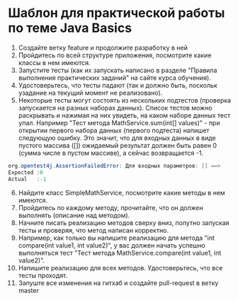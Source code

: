 # Шаблон для практической работы по теме Java Basics

1. Создайте ветку feature и продолжите разработку в ней
1. Пройдитесь по всей структуре приложения, посмотрите какие классы в нем имеются.
1. Запустите тесты (как их запускать написано в разделе "Правила выполнения практических заданий" на сайте курса обучения).
1. Удостоверьтесь, что тесты падают (так и должно быть, поскольк узадание на текущий момент не реализовано).
1. Некоторые тесты могут состоять из нескольких подтестов (проверка запускается на разных наборах данных). 
Список тестов можно раскрывать и нажимая на них увидеть, на каком наборе данных тест упал. 
Например "Тест метода MathService.sum(int[] values)" - при открытии первого набора данных (первого подтеста) напишет следующую ошибку.
Это значит, что для входных данных в виде пустого массива ([]) ожидаемый результат должен быть равен 0 (сумма числе в пустом массиве), а сейчас возвращается -1.

```java
org.opentest4j.AssertionFailedError: Для входных параметров: [] ==> 
Expected :0
Actual   :-1
```

6. Найдите класс SimpleMathService, посмотрите какие методы в нем имеются.
1. Пройдитесь по каждому методу, прочитайте, что он должен выполнять (описание над методом).
1. Начните писать реализацию методов сверху вниз, попутно запуская тесты и проверяя, что метод написан корректно.
1. Например, как только вы напишите реализацию для метода "int compare(int value1, int value2)", у вас должен начать 
успешно выполняться тест "Тест метода MathService.compare(int value1, int value2)".
1. Напишите реализацию для всех методов. Удостоверьтесь, что все тесты проходят.
1. Запуште все изменения на гитхаб и создайте pull-request в ветку master